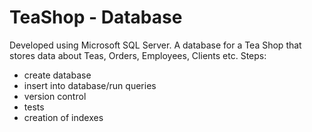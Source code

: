 # TeaShop - Database

Developed using Microsoft SQL Server.
A database for a Tea Shop that stores data about Teas, Orders, Employees, Clients etc.
Steps:
- create database
- insert into database/run queries
- version control
- tests
- creation of indexes
